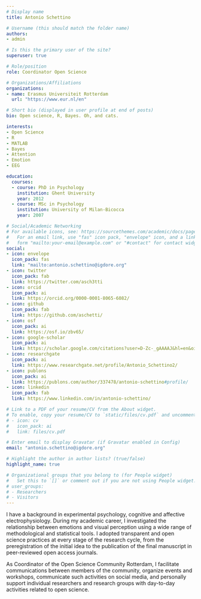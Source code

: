 ```yaml
---
# Display name
title: Antonio Schettino

# Username (this should match the folder name)
authors:
- admin

# Is this the primary user of the site?
superuser: true

# Role/position
role: Coordinator Open Science

# Organizations/Affiliations
organizations:
- name: Erasmus Universiteit Rotterdam
  url: "https://www.eur.nl/en"

# Short bio (displayed in user profile at end of posts)
bio: Open science, R, Bayes. Oh, and cats.

interests:
- Open Science
- R
- MATLAB
- Bayes
- Attention
- Emotion
- EEG

education:
  courses:
  - course: PhD in Psychology
    institution: Ghent University
    year: 2012
  - course: MSc in Psychology
    institution: University of Milan-Bicocca
    year: 2007

# Social/Academic Networking
# For available icons, see: https://sourcethemes.com/academic/docs/page-builder/#icons
#   For an email link, use "fas" icon pack, "envelope" icon, and a link in the
#   form "mailto:your-email@example.com" or "#contact" for contact widget.
social:
- icon: envelope
  icon_pack: fas
  link: "mailto:antonio.schettino@igdore.org"
- icon: twitter
  icon_pack: fab
  link: https://twitter.com/asch3tti
- icon: orcid
  icon_pack: ai
  link: https://orcid.org/0000-0001-8065-6082/
- icon: github
  icon_pack: fab
  link: https://github.com/aschetti/
- icon: osf
  icon_pack: ai
  link: https://osf.io/zbv65/
- icon: google-scholar
  icon_pack: ai
  link: https://scholar.google.com/citations?user=D-Zc-_gAAAAJ&hl=en&oi=ao/
- icon: researchgate
  icon_pack: ai
  link: https://www.researchgate.net/profile/Antonio_Schettino2/
- icon: publons
  icon_pack: ai
  link: https://publons.com/author/337478/antonio-schettino#profile/
- icon: linkedin
  icon_pack: fab
  link: https://www.linkedin.com/in/antonio-schettino/

# Link to a PDF of your resume/CV from the About widget.
# To enable, copy your resume/CV to `static/files/cv.pdf` and uncomment the lines below.
# - icon: cv
#   icon_pack: ai
#   link: files/cv.pdf

# Enter email to display Gravatar (if Gravatar enabled in Config)
email: "antonio.schettino@igdore.org"

# Highlight the author in author lists? (true/false)
highlight_name: true

# Organizational groups that you belong to (for People widget)
#   Set this to `[]` or comment out if you are not using People widget.
# user_groups:
# - Researchers
# - Visitors
---
```


I have a background in experimental psychology, cognitive and affective electrophysiology. During my academic career, I investigated the relationship between emotions and visual perception using a wide range of methodological and statistical tools. I adopted transparent and open science practices at every stage of the research cycle, from the preregistration of the initial idea to the publication of the final manuscript in peer-reviewed open access journals.

As Coordinator of the Open Science Community Rotterdam, I facilitate communications between members of the community, organize events and workshops, communicate such activities on social media, and personally support individual researchers and research groups with day-to-day activities related to open science.